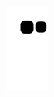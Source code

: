 ![alt text](https://raw.githubusercontent.com/muhiqsimui/muhiqsimui/output/github-contribution-grid-snake.svg)
